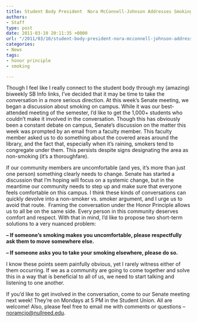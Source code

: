 ```yaml
---
title: Student Body President  Nora McConnell-Johnson Addresses Smoking on Campus
authors:
- Staff
type: post
date: 2011-03-10 20:11:35 +0000
url: "/2011/03/10/student-body-president-nora-mcconnell-johnson-addresses-smoking-on-campus/"
categories:
- News
tags:
- honor principle
- smoking

---
```

Though I feel like I really connect to the student body through my (amazing) biweekly SB Info links, I’ve decided that it may be time to take the conversation in a more serious direction. At this week’s Senate meeting, we began a discussion about smoking on campus. While it was our best-attended meeting of the semester, I’d like to get the 1,000+ students who couldn’t make it involved in the conversation. Though this has obviously been a constant debate on campus, Senate’s discussion on the matter this week was prompted by an email from a faculty member. This faculty member asked us to do something about the covered areas around the library, and the fact that, especially when it’s raining, smokers tend to congregate under them. This persists despite signs designating the area as non-smoking (it’s a thoroughfare).

If our community members are uncomfortable (and yes, it’s more than just one person) something clearly needs to change. Senate has started a discussion that I’m hoping will focus on a systemic change, but in the meantime our community needs to step up and make sure that everyone feels comfortable on this campus. I think these kinds of conversations can quickly devolve into a non-smoker vs. smoker argument, and I urge us to avoid that route.  Framing the conversation under the Honor Principle allows us to all be on the same side. Every person in this community deserves comfort and respect. With that in mind, I’d like to propose two short-term solutions to a very nuanced problem:

**&#8211; If someone’s smoking makes you uncomfortable, please respectfully ask them to move somewhere else.**

**&#8211; If someone asks you to take your smoking elsewhere, please do so.**

I know these points seem painfully obvious, yet I rarely witness either of them occurring. If we as a community are going to come together and solve this in a way that is beneficial to all of us, we need to start talking and listening to one another.

If you’d like to get involved in the conversation, come to our Senate meeting next week! They’re on Mondays at 5 PM in the Student Union. All are welcome! Also, please feel free to email me with comments or questions – [&#x6e;&#x6f;&#x72;&#x61;&#x6d;&#x63;&#x6a;&#x6f;&#x40;<span class="oe_displaynone">null</span>&#x72;&#x65;&#x65;&#x64;&#x2e;&#x65;&#x64;&#x75;][1].

 [1]: mailto:&#x6e;&#x6f;&#x72;&#x61;&#x6d;&#x63;&#x6a;&#x6f;&#x40;&#x72;&#x65;&#x65;&#x64;&#x2e;&#x65;&#x64;&#x75;